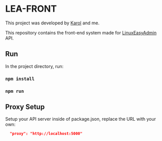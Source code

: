 # LEA-FRONT
This project was developed by [Karol](https://github.com/krl42c) and me.

This repository contains the front-end system made for [LinuxEasyAdmin](https://github.com/Raulmedinagn/linuxeasyadmin-back) API.

## Run

In the project directory, run:

### `npm install`

### `npm run`

## Proxy Setup

Setup your API server inside of package.json, replace the URL with your own:

```json
  "proxy": "http://localhost:5000"
```



